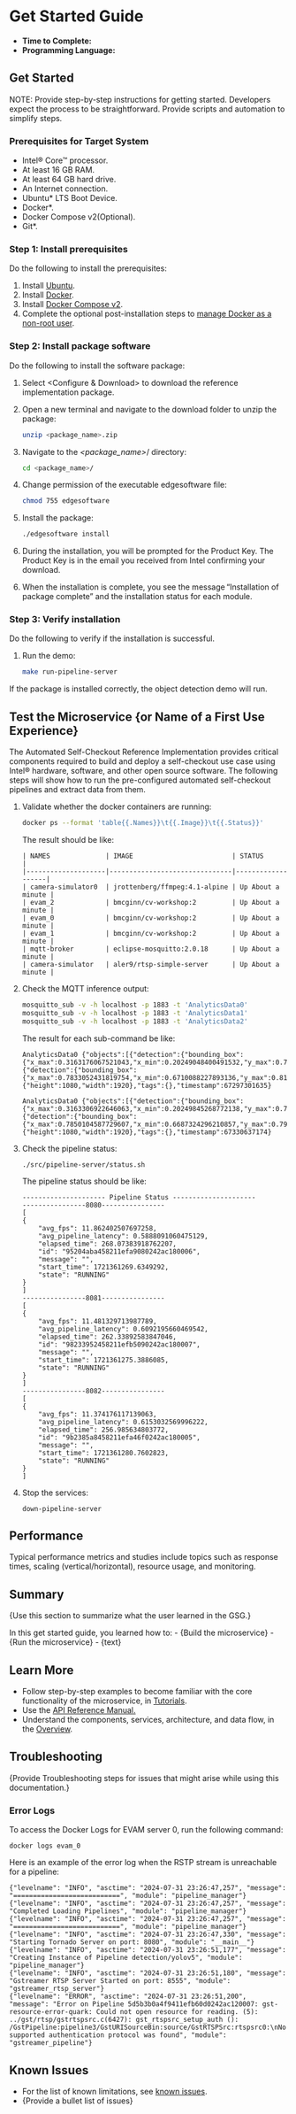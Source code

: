 # Get Started Guide


-   **Time to Complete:** <placeholder>
-   **Programming Language:** <placeholder>

## Get Started

NOTE: Provide step-by-step instructions for getting started. Developers
expect the process to be straightforward. Provide scripts and automation
to simplify steps.

### Prerequisites for Target System

- Intel® Core™ processor.
- At least 16 GB RAM. 
- At least 64 GB hard drive. 
- An Internet connection. 
- Ubuntu* LTS Boot Device.
- Docker*.
- Docker Compose v2(Optional).
- Git*.

### Step 1: Install prerequisites

Do the following to install the prerequisites:

1. Install [Ubuntu](https://ubuntu.com/tutorials/install-ubuntu-desktop/).
2. Install [Docker](https://docs.docker.com/engine/install/ubuntu/).
3. Install [Docker Compose v2](https://docs.docker.com/compose/install/). 
4. Complete the optional post-installation steps to [manage Docker as a non-root user](https://docs.docker.com/engine/install/linux-postinstall/).

### Step 2: Install <package name> package software

Do the following to install the software package:

1. Select <Configure & Download> to download the reference implementation package. 

2. Open a new terminal and navigate to the download folder to unzip the <package name> package:

    ``` bash
    unzip <package_name>.zip
    ```

3. Navigate to the *<package_name>*/ directory:
   
    ``` bash
    cd <package_name>/
    ```

4. Change permission of the executable edgesoftware file:
   
    ``` bash
    chmod 755 edgesoftware
    ```  

5. Install the package:

    ``` bash
    ./edgesoftware install
    ``` 

6. During the installation, you will be prompted for the Product Key. The Product Key is in the email you received from Intel confirming your download.

<!-- image to be added-->

6. When the installation is complete, you see the message “Installation of package complete” and the installation status for each module.

<!-- image to be added-->


### Step 3: Verify installation

Do the following to verify if the installation is successful.

1. Run the demo:

    ``` bash
    make run-pipeline-server
    ``` 
If the package is installed correctly, the object detection demo will run.


## Test the Microservice {or Name of a First Use Experience}

<!--A short tutorial with clear objectives: Provide the developer with a
concrete example of how the software works and its value proposition.-->

The Automated Self-Checkout Reference Implementation provides critical components required to build and deploy a self-checkout use case using Intel® hardware, software, and other open source software. The following steps will show how to run the pre-configured automated self-checkout pipelines and extract data from them.

1.  Validate whether the docker containers are running:

    ``` bash
    docker ps --format 'table{{.Names}}\t{{.Image}}\t{{.Status}}'
    ```

    The result should be like:

    ```
    | NAMES              | IMAGE                         | STATUS            |
    |--------------------|-------------------------------|-------------------|
    | camera-simulator0  | jrottenberg/ffmpeg:4.1-alpine | Up About a minute |
    | evam_2             | bmcginn/cv-workshop:2         | Up About a minute |
    | evam_0             | bmcginn/cv-workshop:2         | Up About a minute |
    | evam_1             | bmcginn/cv-workshop:2         | Up About a minute |
    | mqtt-broker        | eclipse-mosquitto:2.0.18      | Up About a minute |
    | camera-simulator   | aler9/rtsp-simple-server      | Up About a minute |
    ```


2.  Check the MQTT inference output:

    ``` bash
    mosquitto_sub -v -h localhost -p 1883 -t 'AnalyticsData0'
    mosquitto_sub -v -h localhost -p 1883 -t 'AnalyticsData1'
    mosquitto_sub -v -h localhost -p 1883 -t 'AnalyticsData2'
    ```
    The result for each sub-command be like:

    ```
    AnalyticsData0 {"objects":[{"detection":{"bounding_box":{"x_max":0.3163176067521043,"x_min":0.20249048400491532,"y_max":0.7995593662281202,"y_min":0.12237883070032396},"confidence":0.868196964263916,"label":"bottle","label_id":39},"h":731,"region_id":6199,"roi_type":"bottle","w":219,"x":389,"y":132},{"detection":{"bounding_box":{"x_max":0.7833052431819754,"x_min":0.6710088227893136,"y_max":0.810283140877349,"y_min":0.1329853767638305},"confidence":0.8499506711959839,"label":"bottle","label_id":39},"h":731,"region_id":6200,"roi_type":"bottle","w":216,"x":1288,"y":144}],"resolution":{"height":1080,"width":1920},"tags":{},"timestamp":67297301635}

    AnalyticsData0 {"objects":[{"detection":{"bounding_box":{"x_max":0.3163306922646063,"x_min":0.20249845268772138,"y_max":0.7984013488063937,"y_min":0.12254781445953},"confidence":0.8666459321975708,"label":"bottle","label_id":39},"h":730,"region_id":6201,"roi_type":"bottle","w":219,"x":389,"y":132},{"detection":{"bounding_box":{"x_max":0.7850104587729607,"x_min":0.6687324296210857,"y_max":0.7971464600783804,"y_min":0.13681757042794374},"confidence":0.8462932109832764,"label":"bottle","label_id":39},"h":713,"region_id":6202,"roi_type":"bottle","w":223,"x":1284,"y":148}],"resolution":{"height":1080,"width":1920},"tags":{},"timestamp":67330637174}
    ```

3.  Check the pipeline status:

    ```
    ./src/pipeline-server/status.sh 
    ```

    The pipeline status should be like:

    ```
    --------------------- Pipeline Status ---------------------
    ----------------8080----------------
    [
    {
        "avg_fps": 11.862402507697258,
        "avg_pipeline_latency": 0.5888091060475129,
        "elapsed_time": 268.07383918762207,
        "id": "95204aba458211efa9080242ac180006",
        "message": "",
        "start_time": 1721361269.6349292,
        "state": "RUNNING"
    }
    ]
    ----------------8081----------------
    [
    {
        "avg_fps": 11.481329713987789,
        "avg_pipeline_latency": 0.6092195660469542,
        "elapsed_time": 262.33892583847046,
        "id": "98233952458211efb5090242ac180007",
        "message": "",
        "start_time": 1721361275.3886085,
        "state": "RUNNING"
    }
    ]
    ----------------8082----------------
    [
    {
        "avg_fps": 11.374176117139063,
        "avg_pipeline_latency": 0.6153032569996222,
        "elapsed_time": 256.985634803772,
        "id": "9b2385a8458211efa46f0242ac180005",
        "message": "",
        "start_time": 1721361280.7602823,
        "state": "RUNNING"
    }
    ]
    ```

4. Stop the services:

    ```
    down-pipeline-server
    ```

## Performance

Typical performance metrics and studies include topics such as response
times, scaling (vertical/horizontal), resource usage, and monitoring.

## Summary

{Use this section to summarize what the user learned in the GSG.}

In this get started guide, you learned how to: - {Build the
microservice} - {Run the microservice} - {text}

## Learn More

-   Follow step-by-step examples to become familiar with the core
    functionality of the microservice, in
    [Tutorials](tutorials-template.rst).
-   Use the [API Reference Manual.](api-template.rst)
-   Understand the components, services, architecture, and data flow, in
    the [Overview](overview-template.rst).

## Troubleshooting

{Provide Troubleshooting steps for issues that might arise while using
this documentation.}

### Error Logs

To access the Docker Logs for EVAM server 0, run the following command: 

```
docker logs evam_0
```

Here is an example of the error log when the RSTP stream is unreachable for a pipeline:

```
{"levelname": "INFO", "asctime": "2024-07-31 23:26:47,257", "message": "===========================", "module": "pipeline_manager"}
{"levelname": "INFO", "asctime": "2024-07-31 23:26:47,257", "message": "Completed Loading Pipelines", "module": "pipeline_manager"}
{"levelname": "INFO", "asctime": "2024-07-31 23:26:47,257", "message": "===========================", "module": "pipeline_manager"}
{"levelname": "INFO", "asctime": "2024-07-31 23:26:47,330", "message": "Starting Tornado Server on port: 8080", "module": "__main__"}
{"levelname": "INFO", "asctime": "2024-07-31 23:26:51,177", "message": "Creating Instance of Pipeline detection/yolov5", "module": "pipeline_manager"}
{"levelname": "INFO", "asctime": "2024-07-31 23:26:51,180", "message": "Gstreamer RTSP Server Started on port: 8555", "module": "gstreamer_rtsp_server"}
{"levelname": "ERROR", "asctime": "2024-07-31 23:26:51,200", "message": "Error on Pipeline 5d5b3b0a4f9411efb60d0242ac120007: gst-resource-error-quark: Could not open resource for reading. (5): ../gst/rtsp/gstrtspsrc.c(6427): gst_rtspsrc_setup_auth (): /GstPipeline:pipeline3/GstURISourceBin:source/GstRTSPSrc:rtspsrc0:\nNo supported authentication protocol was found", "module": "gstreamer_pipeline"}
```

## Known Issues

-   For the list of known limitations, see [known issues](https://github.com/intel-retail/automated-self-checkout/issues?q=is%3Aopen+is%3Aissue+label%3AMVP).
-   {Provide a bullet list of issues}

